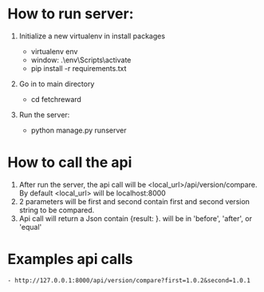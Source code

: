 # How to run server:
1. Initialize a new virtualenv in install packages
   - virtualenv env
   - window: .\env\Scripts\activate
   - pip install -r requirements.txt

2. Go in to main directory
   - cd fetchreward
3. Run the server:
   - python manage.py runserver

# How to call the api
1. After run the server, the api call will be <local_url>/api/version/compare. By default <local_url> will be localhost:8000
2. 2 parameters will be first and second contain first and second version string to be compared.
3. Api call will return a Json contain {result: <result>}. <result> will be in 'before', 'after', or 'equal'

# Examples api calls
    - http://127.0.0.1:8000/api/version/compare?first=1.0.2&second=1.0.1
